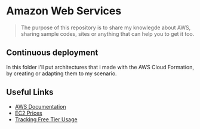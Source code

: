 # Amazon Web Services
> The purpose of this repository is to share my knowlegde about AWS, sharing sample codes, sites or anything that can help you to get it too.

## Continuous deployment
In this folder i'll put architectures that i made with the AWS Cloud Formation, by creating or adapting them to my scenario.

## Useful Links
- [AWS Documentation](https://docs.aws.amazon.com)
- [EC2 Prices](https://www.ec2instances.info)
- [Tracking Free Tier Usage](https://docs.aws.amazon.com/pt_br/awsaccountbilling/latest/aboutv2/tracking-free-tier-usage.html)
